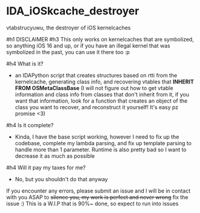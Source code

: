 # IDA_iOSkcache_destroyer
vtabstrucyuwu, the destroyer of iOS kernelcaches

#h1 DISCLAIMER
#h3 This only works on kernelcaches that are symbolized, so anything iOS 16 and up, or if you have an illegal kernel that was symbolized in the past, you can use it there too :p 

#h4 What is it?
- an IDAPython script that creates structures based on rtti from the kernelcache, generating class info, and recovering vtables that **INHERIT FROM OSMetaClassBase** (I will not figure out how to get vtable information and class info from classes that don't inherit from it, if you want that information, look for a function that creates an object of the class you want to recover, and reconstruct it yourself! It's easy pz promise <3)

#h4 Is it complete?
- Kinda, I have the base script working, however I need to fix up the codebase, complete my lambda parsing, and fix up template parsing to handle more than 1 parameter. Runtime is also pretty bad so I want to decrease it as much as possible

#h4 Will it pay my taxes for me?
- No, but you shouldn't do that anyway

If you encounter any errors, please submit an issue and I will be in contact with you ASAP to ~~silence you, my work is perfect and never wrong~~ fix the issue :)
This is a W.I.P that is 90%~ done, so expect to run into issues
